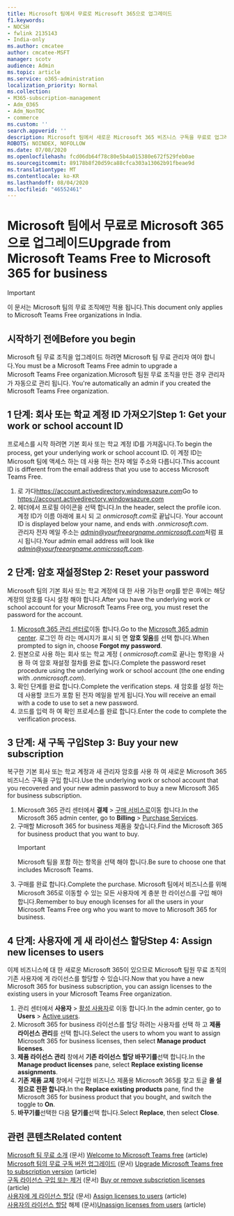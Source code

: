```yaml
---
title: Microsoft 팀에서 무료로 Microsoft 365으로 업그레이드
f1.keywords:
- NOCSH
- fwlink 2135143
- India-only
ms.author: cmcatee
author: cmcatee-MSFT
manager: scotv
audience: Admin
ms.topic: article
ms.service: o365-administration
localization_priority: Normal
ms.collection:
- M365-subscription-management
- Adm_O365
- Adm_NonTOC
- commerce
ms.custom: ''
search.appverid: ''
description: Microsoft 팀에서 새로운 Microsoft 365 비즈니스 구독을 무료로 업그레이드 하는 방법에 대해 알아봅니다.
ROBOTS: NOINDEX, NOFOLLOW
ms.date: 07/08/2020
ms.openlocfilehash: fcd06db64f78c80e5b4a015380e672f529feb0ae
ms.sourcegitcommit: 89178b8f20d59ca88cfca303a13062b91fbeae9d
ms.translationtype: MT
ms.contentlocale: ko-KR
ms.lasthandoff: 08/04/2020
ms.locfileid: "46552461"
---
```

# <a name="upgrade-from-microsoft-teams-free-to-microsoft-365-for-business"></a><span data-ttu-id="2e009-103">Microsoft 팀에서 무료로 Microsoft 365으로 업그레이드</span><span class="sxs-lookup"><span data-stu-id="2e009-103">Upgrade from Microsoft Teams Free to Microsoft 365 for business</span></span>

> [!IMPORTANT]
> <span data-ttu-id="2e009-104">이 문서는 Microsoft 팀의 무료 조직에만 적용 됩니다.</span><span class="sxs-lookup"><span data-stu-id="2e009-104">This document only applies to Microsoft Teams Free organizations in India.</span></span>

## <a name="before-you-begin"></a><span data-ttu-id="2e009-105">시작하기 전에</span><span class="sxs-lookup"><span data-stu-id="2e009-105">Before you begin</span></span>

<span data-ttu-id="2e009-106">Microsoft 팀 무료 조직을 업그레이드 하려면 Microsoft 팀 무료 관리자 여야 합니다.</span><span class="sxs-lookup"><span data-stu-id="2e009-106">You must be a Microsoft Teams Free admin to upgrade a Microsoft Teams Free organization.</span></span><span data-ttu-id="2e009-107">Microsoft 팀원 무료 조직을 만든 경우 관리자가 자동으로 관리 됩니다.</span><span class="sxs-lookup"><span data-stu-id="2e009-107"> You're automatically an admin if you created the Microsoft Teams Free organization.</span></span>

## <a name="step-1-get-your-work-or-school-account-id"></a><span data-ttu-id="2e009-108">1 단계: 회사 또는 학교 계정 ID 가져오기</span><span class="sxs-lookup"><span data-stu-id="2e009-108">Step 1: Get your work or school account ID</span></span>

<span data-ttu-id="2e009-109">프로세스를 시작 하려면 기본 회사 또는 학교 계정 ID를 가져옵니다.</span><span class="sxs-lookup"><span data-stu-id="2e009-109">To begin the process, get your underlying work or school account ID.</span></span> <span data-ttu-id="2e009-110">이 계정 ID는 Microsoft 팀에 액세스 하는 데 사용 하는 전자 메일 주소와 다릅니다.</span><span class="sxs-lookup"><span data-stu-id="2e009-110">This account ID is different from the email address that you use to access Microsoft Teams Free.</span></span>

1. <span data-ttu-id="2e009-111">로 가다<a href="https://go.microsoft.com/fwlink/p/?linkid=2134797" target="_blank">https://account.activedirectory.windowsazure.com</a></span><span class="sxs-lookup"><span data-stu-id="2e009-111">Go to <a href="https://go.microsoft.com/fwlink/p/?linkid=2134797" target="_blank">https://account.activedirectory.windowsazure.com</a></span></span>
2. <span data-ttu-id="2e009-112">헤더에서 프로필 아이콘을 선택 합니다.</span><span class="sxs-lookup"><span data-stu-id="2e009-112">In the header, select the profile icon.</span></span> <span data-ttu-id="2e009-113">계정 ID가 이름 아래에 표시 되 고 *onmicrosoft.com*로 끝납니다. </span><span class="sxs-lookup"><span data-stu-id="2e009-113">Your account ID is displayed below your name, and ends with *.onmicrosoft.com*.</span></span>\
    <span data-ttu-id="2e009-114">관리자 전자 메일 주소는 *admin@yourfreeorgname.onmicrosoft.com*처럼 표시 됩니다.</span><span class="sxs-lookup"><span data-stu-id="2e009-114">Your admin email address will look like *admin@yourfreeorgname.onmicrosoft.com*.</span></span>

## <a name="step-2-reset-your-password"></a><span data-ttu-id="2e009-115">2 단계: 암호 재설정</span><span class="sxs-lookup"><span data-stu-id="2e009-115">Step 2: Reset your password</span></span>

<span data-ttu-id="2e009-116">Microsoft 팀의 기본 회사 또는 학교 계정에 대 한 사용 가능한 org를 받은 후에는 해당 계정의 암호를 다시 설정 해야 합니다.</span><span class="sxs-lookup"><span data-stu-id="2e009-116">After you have the underlying work or school account for your Microsoft Teams Free org, you must reset the password for the account.</span></span>

1. <span data-ttu-id="2e009-117"><a href="https://go.microsoft.com/fwlink/p/?linkid=2024339" target="_blank">Microsoft 365 관리 센터로</a>이동 합니다.</span><span class="sxs-lookup"><span data-stu-id="2e009-117">Go to the <a href="https://go.microsoft.com/fwlink/p/?linkid=2024339" target="_blank">Microsoft 365 admin center</a>.</span></span> <span data-ttu-id="2e009-118">로그인 하 라는 메시지가 표시 되 면 **암호 잊음**를 선택 합니다.</span><span class="sxs-lookup"><span data-stu-id="2e009-118">When prompted to sign in, choose **Forgot my password**.</span></span>
2. <span data-ttu-id="2e009-119">원본으로 사용 하는 회사 또는 학교 계정 ( *onmicrosoft.com*로 끝나는 항목)을 사용 하 여 암호 재설정 절차를 완료 합니다.</span><span class="sxs-lookup"><span data-stu-id="2e009-119">Complete the password reset procedure using the underlying work or school account (the one ending with *.onmicrosoft.com*).</span></span>
3. <span data-ttu-id="2e009-120">확인 단계를 완료 합니다.</span><span class="sxs-lookup"><span data-stu-id="2e009-120">Complete the verification steps.</span></span> <span data-ttu-id="2e009-121">새 암호를 설정 하는 데 사용할 코드가 포함 된 전자 메일을 받게 됩니다.</span><span class="sxs-lookup"><span data-stu-id="2e009-121">You will receive an email with a code to use to set a new password.</span></span>
4. <span data-ttu-id="2e009-122">코드를 입력 하 여 확인 프로세스를 완료 합니다.</span><span class="sxs-lookup"><span data-stu-id="2e009-122">Enter the code to complete the verification process.</span></span>

## <a name="step-3-buy-your-new-subscription"></a><span data-ttu-id="2e009-123">3 단계: 새 구독 구입</span><span class="sxs-lookup"><span data-stu-id="2e009-123">Step 3: Buy your new subscription</span></span>

<span data-ttu-id="2e009-124">복구한 기본 회사 또는 학교 계정과 새 관리자 암호를 사용 하 여 새로운 Microsoft 365 비즈니스 구독을 구입 합니다.</span><span class="sxs-lookup"><span data-stu-id="2e009-124">Use the underlying work or school account that you recovered and your new admin password to buy a new Microsoft 365 for business subscription.</span></span>

1. <span data-ttu-id="2e009-125">Microsoft 365 관리 센터에서 **결제**  >  <a href="https://go.microsoft.com/fwlink/p/?linkid=868433" target="_blank">구매 서비스로</a>이동 합니다.</span><span class="sxs-lookup"><span data-stu-id="2e009-125">In the Microsoft 365 admin center, go to **Billing** > <a href="https://go.microsoft.com/fwlink/p/?linkid=868433" target="_blank">Purchase Services</a>.</span></span>
2. <span data-ttu-id="2e009-126">구매할 Microsoft 365 for business 제품을 찾습니다.</span><span class="sxs-lookup"><span data-stu-id="2e009-126">Find the Microsoft 365 for business product that you want to buy.</span></span>
    > [!IMPORTANT]
    > <span data-ttu-id="2e009-127">Microsoft 팀을 포함 하는 항목을 선택 해야 합니다.</span><span class="sxs-lookup"><span data-stu-id="2e009-127">Be sure to choose one that includes Microsoft Teams.</span></span>
3. <span data-ttu-id="2e009-128">구매를 완료 합니다.</span><span class="sxs-lookup"><span data-stu-id="2e009-128">Complete the purchase.</span></span> <span data-ttu-id="2e009-129">Microsoft 팀에서 비즈니스를 위해 Microsoft 365로 이동할 수 있는 모든 사용자에 게 충분 한 라이선스를 구입 해야 합니다.</span><span class="sxs-lookup"><span data-stu-id="2e009-129">Remember to buy enough licenses for all the users in your Microsoft Teams Free org who you want to move to Microsoft 365 for business.</span></span>

## <a name="step-4-assign-new-licenses-to-users"></a><span data-ttu-id="2e009-130">4 단계: 사용자에 게 새 라이선스 할당</span><span class="sxs-lookup"><span data-stu-id="2e009-130">Step 4: Assign new licenses to users</span></span>

<span data-ttu-id="2e009-131">이제 비즈니스에 대 한 새로운 Microsoft 365이 있으므로 Microsoft 팀원 무료 조직의 기존 사용자에 게 라이선스를 할당할 수 있습니다.</span><span class="sxs-lookup"><span data-stu-id="2e009-131">Now that you have a new Microsoft 365 for business subscription, you can assign licenses to the existing users in your Microsoft Teams Free organization.</span></span>

1. <span data-ttu-id="2e009-132">관리 센터에서 **사용자**  >  <a href="https://go.microsoft.com/fwlink/p/?linkid=834822" target="_blank">활성 사용자</a>로 이동 합니다.</span><span class="sxs-lookup"><span data-stu-id="2e009-132">In the admin center, go to **Users** > <a href="https://go.microsoft.com/fwlink/p/?linkid=834822" target="_blank">Active users</a>.</span></span>
2. <span data-ttu-id="2e009-133">Microsoft 365 for business 라이선스를 할당 하려는 사용자를 선택 하 고 **제품 라이선스 관리**를 선택 합니다.</span><span class="sxs-lookup"><span data-stu-id="2e009-133">Select the users to whom you want to assign Microsoft 365 for business licenses, then select **Manage product licenses**.</span></span>
3. <span data-ttu-id="2e009-134">**제품 라이선스 관리** 창에서 **기존 라이선스 할당 바꾸기를**선택 합니다.</span><span class="sxs-lookup"><span data-stu-id="2e009-134">In the **Manage product licenses** pane, select **Replace existing license assignments**.</span></span>
4. <span data-ttu-id="2e009-135">**기존 제품 교체** 창에서 구입한 비즈니스 제품용 Microsoft 365를 찾고 토글 **을 설정으로 전환 합니다.**</span><span class="sxs-lookup"><span data-stu-id="2e009-135">In the **Replace existing products** pane, find the Microsoft 365 for business product that you bought, and switch the toggle to **On**.</span></span>
5. <span data-ttu-id="2e009-136">**바꾸기를**선택한 다음 **닫기를**선택 합니다.</span><span class="sxs-lookup"><span data-stu-id="2e009-136">Select **Replace**, then select **Close**.</span></span>

## <a name="related-content"></a><span data-ttu-id="2e009-137">관련 콘텐츠</span><span class="sxs-lookup"><span data-stu-id="2e009-137">Related content</span></span>

<span data-ttu-id="2e009-138">[Microsoft 팀 무료 소개](https://support.microsoft.com/office/6d79a648-6913-4696-9237-ed13de64ae3c) (문서) </span><span class="sxs-lookup"><span data-stu-id="2e009-138">[Welcome to Microsoft Teams free](https://support.microsoft.com/office/6d79a648-6913-4696-9237-ed13de64ae3c) (article)</span></span>\
<span data-ttu-id="2e009-139">[Microsoft 팀의 무료 구독 버전 업그레이드](https://docs.microsoft.com/microsoftteams/upgrade-freemium) (문서) </span><span class="sxs-lookup"><span data-stu-id="2e009-139">[Upgrade Microsoft Teams free to subscription version](https://docs.microsoft.com/microsoftteams/upgrade-freemium) (article)</span></span>\
<span data-ttu-id="2e009-140">[구독 라이선스 구입 또는 제거](../licenses/buy-licenses.md) (문서) </span><span class="sxs-lookup"><span data-stu-id="2e009-140">[Buy or remove subscription licenses](../licenses/buy-licenses.md) (article)</span></span>\
<span data-ttu-id="2e009-141">[사용자에 게 라이선스 할당](../../admin/manage/assign-licenses-to-users.md) (문서) </span><span class="sxs-lookup"><span data-stu-id="2e009-141">[Assign licenses to users](../../admin/manage/assign-licenses-to-users.md) (article)</span></span>\
<span data-ttu-id="2e009-142">[사용자의 라이선스 할당](../../admin/manage/remove-licenses-from-users.md) 해제 (문서)</span><span class="sxs-lookup"><span data-stu-id="2e009-142">[Unassign licenses from users](../../admin/manage/remove-licenses-from-users.md) (article)</span></span>
